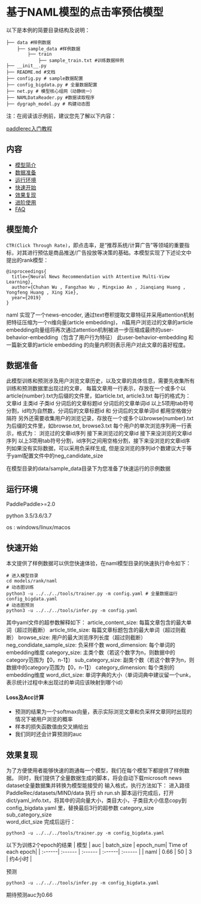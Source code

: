 # 基于NAML模型的点击率预估模型

以下是本例的简要目录结构及说明： 

```
├── data #样例数据
    ├── sample_data #样例数据
        ├── train
            ├── sample_train.txt #训练数据样例
├── __init__.py
├── README.md #文档
├── config.py # sample数据配置
├── config_bigdata.py # 全量数据配置
├── net.py # 模型核心组网（动静统一）
├── NAMLDataReader.py #数据读取程序
├── dygraph_model.py # 构建动态图
```

注：在阅读该示例前，建议您先了解以下内容：

[paddlerec入门教程](https://github.com/PaddlePaddle/PaddleRec/blob/master/README.md)

## 内容

- [模型简介](#模型简介)
- [数据准备](#数据准备)
- [运行环境](#运行环境)
- [快速开始](#快速开始)
- [效果复现](#效果复现)
- [进阶使用](#进阶使用)
- [FAQ](#FAQ)

## 模型简介
`CTR(Click Through Rate)`，即点击率，是“推荐系统/计算广告”等领域的重要指标，对其进行预估是商品推送/广告投放等决策的基础。本模型实现了下述论文中提出的rank模型：

```text
@inproceedings{
  title={Neural News Recommendation with Attentive Multi-View Learning},
  author={Chuhan Wu , Fangzhao Wu , Mingxiao An , Jianqiang Huang , Yongfeng Huang , Xing Xie},
  year={2019}
}
```

naml 实现了一个news-encoder, 通过text卷积提取文章特征并采用attention机制把特征压缩为一个n维向量(article embedding)，
n篇用户浏览过的文章的article embedding向量组将再次通过attention机制被进一步压缩成最终的user-behavior-embedding（包含了用户行为特征）
此user-behavior-embedding 和 一篇新文章的article embedding 的向量内积则表示用户对此文章的喜好程度。


## 数据准备
此模型训练和预测涉及用户浏览文章历史，以及文章的具体信息，需要先收集所有训练和预测数据里出现过的文章，
每篇文章用一行表示，存放在一个或多个以article{number}.txt为后缀的文件里，如article.txt, article3.txt
每行的格式为：
文章id 主类id 子类id 分词后的文章标题id 分词后的文章单词id
以上5项用tab符号分割，id均为自然数，分词后的文章标题id 和 分词后的文章单词id 都用空格做分隔符
另外还需要收集用户的浏览记录，存放在一个或多个以browse{number}.txt为后缀的文件里，如browse.txt, browse3.txt
每个用户的单次浏览序列用一行表示，格式为：
浏览过的文章id序列 接下来浏览过的文章id 接下来没浏览的文章id序列
以上3项用tab符号分割，id序列之间用空格分割，接下来没浏览的文章id序列如果没有实际数据，可以采用负采样生成,
但是没浏览的序列id个数建议大于等于yaml配置文件中的neg_candidate_size

在模型目录的data/sample_data目录下为您准备了快速运行的示例数据

## 运行环境
PaddlePaddle>=2.0

python 3.5/3.6/3.7

os : windows/linux/macos 

## 快速开始
本文提供了样例数据可以供您快速体验，在naml模型目录的快速执行命令如下： 
```
# 进入模型目录
cd models/rank/naml 
# 动态图训练
python3 -u ../../../tools/trainer.py -m config.yaml # 全量数据运行config_bigdata.yaml 
# 动态图预测
python3 -u ../../../tools/infer.py -m config.yaml 
```
其中yaml文件的超参数解释如下：
  article_content_size: 每篇文章包含的最大单词（超过则截断）
  article_title_size:  每篇文章标题包含的最大单词（超过则截断）
  browse_size: 用户的最大浏览序列长度（超过则截断）
  neg_condidate_sample_size: 负采样个数
  word_dimension: 每个单词的embedding维度
  category_size: 主类个数（若这个数字为n，则数据中的category范围为【0，n-1】）
  sub_category_size: 副类个数（若这个数字为n，则数据中的category范围为【0，n-1】）
  category_dimension: 每个类别的embedding维度
  word_dict_size: 单词字典的大小（单词词典中建议留一个unk，表示统计过程中未出现过的单词应该映射到哪个id）

#### Loss及Acc计算
- 预测的结果为一个softmax向量，表示实际浏览文章和负采样文章同时出现的情况下被用户浏览的概率
- 样本的损失函数值由交叉熵给出
- 我们同时还会计算预测的auc

## 效果复现
为了方便使用者能够快速的跑通每一个模型，我们在每个模型下都提供了样例数据。
同时，我们提供了全量数据生成的脚本，将会自动下载microsoft news dataset全量数据集并转换为模型能接受的
输入格式，执行方法如下：
进入路径PaddleRec/datasets/MIND/data
执行 sh run.sh
脚本运行完成后，打开dict/yaml_info.txt，将其中的词向量大小，类目大小，子类目大小信息copy到config_bigdata.yaml
里，替换最后3行的超参数
  category_size
  sub_category_size  
  word_dict_size
完成后运行：
```
python3 -u ../../../tools/trainer.py -m config_bigdata.yaml
```
以下为训练2个epoch的结果
| 模型 | auc | batch_size | epoch_num| Time of each epoch| 
| :------| :------ | :------ | :------| :------ | 
| naml | 0.66 | 50 | 3 | 约4小时 | 

预测
```
python3 -u ../../../tools/infer.py -m config_bigdata.yaml
```

期待预测auc为0.66

